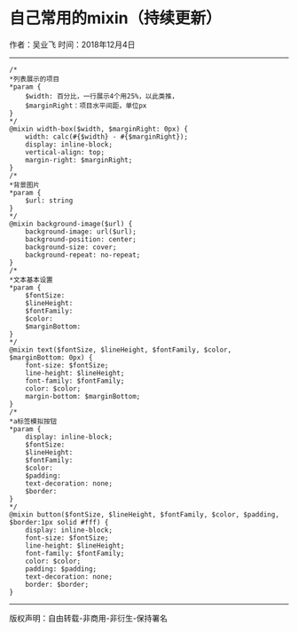 # 自己常用的mixin（持续更新）
作者：吴业飞
时间：2018年12月4日  


---

	/*
	*列表展示的项目
	*param {
		$width: 百分比，一行展示4个用25%，以此类推，
		$marginRight：项目水平间距，单位px
	}
	*/
	@mixin width-box($width, $marginRight: 0px) {
		width: calc(#{$width} - #{$marginRight});
		display: inline-block;
		vertical-align: top;
		margin-right: $marginRight;
	}
	/*
	*背景图片
	*param {
		$url: string
	}
	*/
	@mixin background-image($url) {
		background-image: url($url);
		background-position: center;
		background-size: cover;
		background-repeat: no-repeat;
	}
	/*
	*文本基本设置
	*param {
		$fontSize: 
		$lineHeight: 
		$fontFamily: 
		$color: 
		$marginBottom: 
	}
	*/
	@mixin text($fontSize, $lineHeight, $fontFamily, $color, $marginBottom: 0px) {
		font-size: $fontSize;
		line-height: $lineHeight;
		font-family: $fontFamily;
		color: $color;
		margin-bottom: $marginBottom;
	}
	/*
	*a标签模拟按钮
	*param {
		display: inline-block;
		$fontSize: 
		$lineHeight: 
		$fontFamily: 
		$color: 
		$padding: 
		text-decoration: none;
		$border: 
	}
	*/
	@mixin button($fontSize, $lineHeight, $fontFamily, $color, $padding, $border:1px solid #fff) {
		display: inline-block;
		font-size: $fontSize;
		line-height: $lineHeight;
		font-family: $fontFamily;
		color: $color;
		padding: $padding;
		text-decoration: none;
		border: $border;
	}

---

版权声明：自由转载-非商用-非衍生-保持署名
